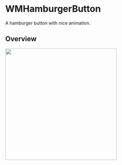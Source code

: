 # WMHamburgerButton
A hamburger button with nice animation.<br>

## Overview
<img height="350" src="https://github.com/wangmchn/WMHamburgerButton/blob/master/WMHamburgerButton/ScreenShot/HamburgerButton.gif"/>
<br>

